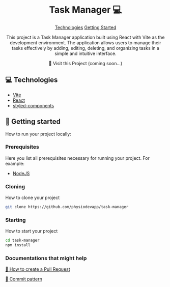

<h1 align="center" style="font-weight: bold;">Task Manager 💻</h1>

<p align="center">
<a href="#technologies">Technologies</a>
<a href="#started">Getting Started</a>
</p>


<p align="center">This project is a Task Manager application built using React with Vite as the development environment. The application allows users to manage their tasks effectively by adding, editing, deleting, and organizing tasks in a simple and intuitive interface.</p>


<p align="center">
📱 Visit this Project (coming soon...)
</p>

<h2 id="technologies">💻 Technologies</h2>

- <a href="https://es.vitejs.dev/guide/#inicia-tu-primer-proyecto-vite"> Vite </a>
- <a href="https://es.react.dev/learn">React</a>
- <a href="https://styled-components.com/docs">styled-components</a>

<h2 id="started">🚀 Getting started</h2>

How to run your project locally:

<h3>Prerequisites</h3>

Here you list all prerequisites necessary for running your project. For example:

- [NodeJS](https://github.com/)

<h3>Cloning</h3>

How to clone your project

```bash
git clone https://github.com/physiodevapp/task-manager
```

<h3>Starting</h3>

How to start your project

```bash
cd task-manager
npm install
```

<h3>Documentations that might help</h3>

[📝 How to create a Pull Request](https://www.atlassian.com/br/git/tutorials/making-a-pull-request)

[💾 Commit pattern](https://gist.github.com/joshbuchea/6f47e86d2510bce28f8e7f42ae84c716)
